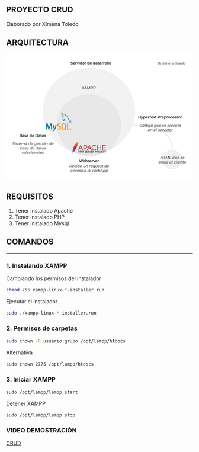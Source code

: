 ## PROYECTO CRUD 
Elaborado por Ximena Toledo

## ARQUITECTURA
![alt](img/1.png)

## REQUISITOS
1. Tener instalado Apache
2. Tener instalado PHP
3. Tener instalado Mysql

## COMANDOS 
---

### 1. Instalando XAMPP


Cambiando los permisos del instalador

```bash
chmod 755 xampp-linux-*-installer.run
```

Ejecutar el instalador

```bash
sudo ./xampp-linux-*-installer.run
```

### 2. Permisos de carpetas

```bash
sudo chown -R usuario:grupo /opt/lampp/htdocs
```

Alternativa
```bash
sudo chown 2775 /opt/lampp/htdocs
```
### 3. Iniciar XAMPP

```bash
sudo /opt/lampp/lampp start
```

Detener XAMPP
```bash
sudo /opt/lampp/lampp stop
```

### VIDEO DEMOSTRACIÓN

[CRUD](https://www.youtube.com/watch?v=5g4QXFWrqw4&ab_channel=TOLEDORIVERAXIMENA)
